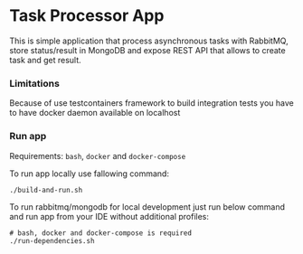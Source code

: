 # Task Processor App

This is simple application that process asynchronous tasks with RabbitMQ,
store status/result in MongoDB and expose REST API that allows to create task and get result.

### Limitations
Because of use testcontainers framework to build integration tests you have to have docker daemon available on localhost

### Run app
Requirements: `bash`, `docker` and `docker-compose`

To run app locally use fallowing command:

```
./build-and-run.sh
```

To run rabbitmq/mongodb for local development just run below command and run app from your IDE without additional profiles:

```
# bash, docker and docker-compose is required
./run-dependencies.sh
```
